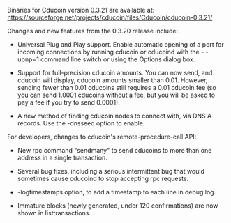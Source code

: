 Binaries for Cducoin version 0.3.21 are available at:
  https://sourceforge.net/projects/cducoin/files/Cducoin/cducoin-0.3.21/

Changes and new features from the 0.3.20 release include:

* Universal Plug and Play support.  Enable automatic opening of a port for incoming connections by running cducoin or cducoind with the - -upnp=1 command line switch or using the Options dialog box.

* Support for full-precision cducoin amounts.  You can now send, and cducoin will display, cducoin amounts smaller than 0.01.  However, sending fewer than 0.01 cducoins still requires a 0.01 cducoin fee (so you can send 1.0001 cducoins without a fee, but you will be asked to pay a fee if you try to send 0.0001).

* A new method of finding cducoin nodes to connect with, via DNS A records. Use the -dnsseed option to enable.

For developers, changes to cducoin's remote-procedure-call API:

* New rpc command "sendmany" to send cducoins to more than one address in a single transaction.

* Several bug fixes, including a serious intermittent bug that would sometimes cause cducoind to stop accepting rpc requests. 

* -logtimestamps option, to add a timestamp to each line in debug.log.

* Immature blocks (newly generated, under 120 confirmations) are now shown in listtransactions.
